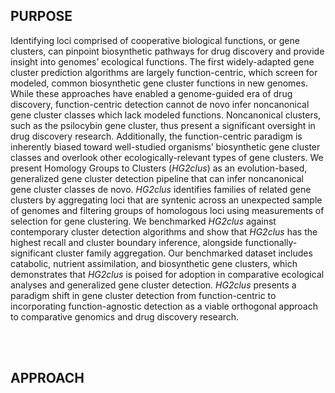## PURPOSE
Identifying loci comprised of cooperative biological functions, or gene clusters, can pinpoint biosynthetic pathways for drug discovery and provide insight into genomes’ ecological functions. The first widely-adapted gene cluster prediction algorithms are largely function-centric, which screen for modeled, common biosynthetic gene cluster functions in new genomes. While these approaches have enabled a genome-guided era of drug discovery, function-centric detection cannot de novo infer noncanonical gene cluster classes which lack modeled functions. Noncanonical clusters, such as the psilocybin gene cluster, thus present a significant oversight in drug discovery research. Additionally, the function-centric paradigm is inherently biased toward well-studied organisms’ biosynthetic gene cluster classes and overlook other ecologically-relevant types of gene clusters. We present Homology Groups to Clusters (*HG2clus*) as an evolution-based, generalized gene cluster detection pipeline that can infer noncanonical gene cluster classes de novo. *HG2clus* identifies families of related gene clusters by aggregating loci that are syntenic across an unexpected sample of genomes and filtering groups of homologous loci using measurements of selection for gene clustering. We benchmarked *HG2clus* against contemporary cluster detection algorithms and show that *HG2clus* has the highest recall and cluster boundary inference, alongside functionally-significant cluster family aggregation. Our benchmarked dataset includes catabolic, nutrient assimilation, and biosynthetic gene clusters, which demonstrates that *HG2clus* is poised for adoption in comparative ecological analyses and generalized gene cluster detection. *HG2clus* presents a paradigm shift in gene cluster detection from function-centric to incorporating function-agnostic detection as a viable orthogonal approach to comparative genomics and drug discovery research.

<br /><br />

## APPROACH

